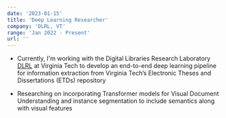 ```yaml
---
date: '2023-01-15'
title: 'Deep Learning Researcher'
company: 'DLRL, VT'
range: 'Jan 2022 - Present'
url: ''
---
```


- Currently, I'm working with the Digital Libraries Research Laboratory [DLRL](https://vtechworks.lib.vt.edu/) at Virginia Tech to develop an end-to-end deep learning pipeline for information extraction from Virginia Tech’s Electronic Theses and Dissertations (ETDs) repository

- Researching on incorporating Transformer models for Visual Document Understanding and instance segmentation to include semantics along with visual features
